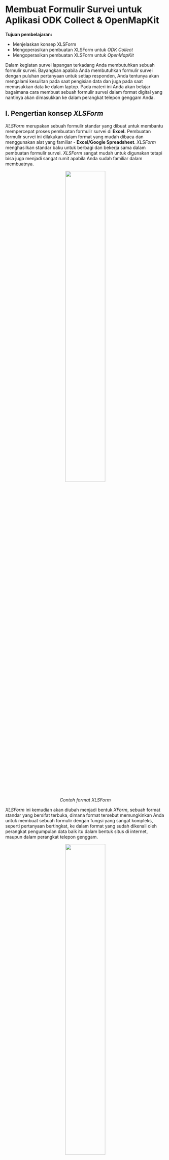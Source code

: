 # Membuat Formulir Survei untuk Aplikasi ODK Collect & OpenMapKit

**Tujuan pembelajaran:**

*   Menjelaskan konsep XLSForm
*   Mengoperasikan pembuatan XLSForm untuk _ODK Collect_
*   Mengoperasikan pembuatan XLSForm untuk _OpenMapKit_

Dalam kegiatan survei lapangan terkadang Anda membutuhkan sebuah formulir survei. Bayangkan apabila Anda membutuhkan formulir survei dengan puluhan pertanyaan untuk setiap responden, Anda tentunya akan mengalami kesulitan pada saat pengisian data dan juga pada saat memasukkan data ke dalam laptop. Pada materi ini Anda akan belajar bagaimana cara membuat sebuah formulir survei dalam format digital yang nantinya akan dimasukkan ke dalam perangkat telepon genggam Anda.


## I. Pengertian konsep _XLSForm_

_XLSForm_ merupakan sebuah formulir standar yang dibuat untuk membantu mempercepat proses pembuatan formulir survei di **Excel.** Pembuatan formulir survei ini dilakukan dalam format yang mudah dibaca dan menggunakan alat yang familiar - **Excel/Google Spreadsheet**. _XLSForm_ menghasilkan standar baku untuk berbagi dan bekerja sama dalam pembuatan formulir survei. _XLSForm_ sangat mudah untuk digunakan tetapi bisa juga menjadi sangat rumit apabila Anda sudah familiar dalam membuatnya. 

<p align="center">
  <img width=50% src="../images/0501_contoh_format_XLSForm.png">
</p>
<p align="center"><i>Contoh format XLSForm</i></p>



_XLSForm_ ini kemudian akan diubah menjadi bentuk _XForm_, sebuah format standar yang bersifat terbuka, dimana format tersebut memungkinkan Anda untuk membuat sebuah formulir dengan fungsi yang sangat kompleks, seperti pertanyaan bertingkat, ke dalam format yang sudah dikenali oleh perangkat pengumpulan data baik itu dalam bentuk situs di internet, maupun dalam perangkat telepon genggam.

<p align="center">
  <img width=50% src="../images/0502_contoh_format_XForm.png">
</p>
<p align="center"><i>Contoh format XForm</i></p>

Syarat utama dalam membuat _XLSForm_ adalah berkas akhir formulir survei Anda harus dalam jenis **Microsoft Excel** (format _.xls_ atau _.xls_). Apabila Anda membuat formulir survei menggunakan aplikasi lain seperti **Google Spreadsheet** atau **Libre Office**, Anda harus memastikan bahwa hasil akhir berkas tersebut disimpan dalam format _.xls_ atau _.xlsx_.


## **II. Pembuatan XLSForm untuk aplikasi ODK Collect** 

Anda tentunya sudah memahami cara penggunaan aplikasi _ODK Collect_ yang dijelaskan pada modul **Menggunakan aplikasi ODK Collect.** Semua pertanyaan yang muncul pada aplikasi _ODK Collect_ dibuat dalam format _XLSForm_. Saat ini kita akan mempelajari bagaimana cara membuat formulir survei sehingga bisa ditampilkan ke dalam aplikasi _ODK Collect_.



1. Format Standar

    Dalam pembuatan formulir survei ada beberapa ketentuan yang harus Anda ikuti agar formulir survei yang kita buat bisa diubah kedalam format _XForm_. Beberapa aturan yang harus diikuti untuk membuat formulir survei yang sesuai adalah:

    *   **Tiga lembar kerja/_sheet_ utama.**

    Pada dokumen _spreadsheet_ yang kita buat, harus terdiri dari 3 lembar kerja utama, yaitu lembar kerja yang bernama _**survey, choices, settings.**_ Penamaan lembar kerja ini harus sesuai dan tidak boleh salah karena nanti akan gagal pada saat meng-_upload_ formulir survei Anda.
    <p align="center">
      <img width=50% src="../images/0503_tiga_lembar_kerja_utama.png">
    </p>
    <p align="center"><i>Tiga Lembar Kerja Utama di setiap XLSForm</i></p>

    Lembar kerja pertama yaitu **_survey_.** Pada lembar kerja ini semua pertanyaan yang akan kita buat harus kita letakkan pada lembar kerja ini. Semua pertanyaan yang kita buat tidak perlu disertakan dengan daftar jawaban. Semua daftar jawaban yang kita butuhkan akan mengacu ke lembar kerja berikutnya.

    Lembar kerja kedua yaitu **_choices_**. Pada lembar kerja ini kita memasukkan semua daftar jawaban kita dari setiap pertanyaan yang membutuhkan pilihan jawaban. 

    Lembar kerja ketiga yaitu **_settings_.** Pada lembar kerja ini kita hanya dapat memasukkan nama formulir kita apabila nama formulir kita berbeda dengan nama berkas kita. Sebagai contoh, apabila nama berkas kita adalah _formulir_survei_air_bersih.xls_ maka pada lembar kerja ini kita bisa memberikan nama formulir kita dengan nama yang kita inginkan, misalnya _Formulir Kondisi Air Bersih_.

    *   **Tiga nama kolom utama.** 
    Pada setiap lembar kerja harus terdapat dua-tiga nama kolom yang berbeda di setiap lembar kerja. Nama kolom untuk masing-masing lembar kerja ini pun berbeda-beda.

        *   **Lembar kerja survey**

        Pada lembar kerja **survey** kita harus memasukkan tiga nama kolom yaitu **type, name, **&** label**. Kolom dengan nama **type** menunjukkan jenis pertanyaan yang akan muncul nantinya, apakah pertanyaan berbentuk pilihan, isian bebas ataupun mengambil lokasi. 

        Kolom dengan nama **name** menunjukkan variabel unik untuk setiap daftar pertanyaan. Variabel ini tidak boleh sama, tidak menggunakan spasi, dan hanya berupa angka, huruf atau garis bawah.

        Kolom dengan nama **label** menunjukkan tulisan pertanyaan yang akan muncul pada perangkat ponsel pengguna. Tidak ada format baku untuk kolom ini, Anda bebas menggunakan huruf, angka, dan karakter spesial pada kolom ini.
        <p align="center">
          <img width=50% src="../images/0504_contoh_kolom_untuk _lembar_kerja_survey.png">
        </p>
        <p align="center"><i>Contoh kolom untuk lembar kerja survey</i></p>

        * **Lembar kerja choices**

        Pada lembar kerja **choices** kita harus memasukkan tiga nama kolom yaitu **list_name, name**, & **label.** Pada kolom **list_name** ini anda membuat sebuah grup yang berisikan sebuah set pilihan jawaban. Misalnya seperti sebuah set pilihan jawaban yang akan muncul dibawah pertanyaan pilihan ganda. Untuk penamaan pada variabel **list_name** ini harus mengikuti penamaan yang ada pada lembar kerja **survey**. Misalnya pada lembar kerja **survey** kita memasukkan tipe pilihan ganda dengan nama **select_one jns_bencana**. Maka pada lembar kerja **choices** kita harus mengisi **_list_name_** kita dengan nama **jns_bencana**. Ini akan dijelaskan lebih lanjut pada pembahasan berikutnya.

        Kolom dengan nama **name** memiliki aturan yang sama dengan kolom **name** pada lembar kerja **survey**. Semua harus dalam variabel unik yang tidak sama dengan yang lainnya baik pada lembar kerja **survey** maupun lembar kerja **choices**; tidak menggunakan spasi melainkan diganti dengan menggunakan garis bawah/_underscore_; dan tidak boleh menggunakan karakter spesial seperti tanda tanya, tanda seru, dsb.

        Kolom dengan nama **_label_** memiliki aturan yang sama dengan kolom **label** pada lembar kerja **survey**. Pada kolom ini berisikan teks jawaban yang akan muncul pada ponsel pengguna. Anda bisa bebas menggunakan spasi, karakter khusus maupun huruf pada bagian kolom ini.
        <p align="center">
          <img width=50% src="../images/0505_contoh_penamaan_kolom_pada_lembar_kerja choices.png">
        </p>
        <p align="center"><i>Contoh penamaan kolom pada lembar kerja **choices**</i></p>

        *   **Lembar kerja settings**

        Lembar kerja **_settings_** digunakan apabila Anda ingin membuat pengaturan tambahan seperti memberikan nama formulir survei Anda, memberikan id formulir secara spesifik, dan versi formulir survei Anda. Agar dapat menggunakan fitur ini, Anda harus memberikan tiga nama kolom ini: **form_title, form_id,** & **version**. 
        Pada kolom **form_title,** Anda bisa memberikan penamaan yang bebas untuk formulir Anda. Penamaan ini yang nantinya akan muncul pada ponsel pengguna. 
        Sementara untuk kolom **form_id**, Anda bisa memberikan id formulir Anda. Syarat penamaan pada kolom ini adalah Anda tidak boleh memiliki id yang sama seperti formulir lainnya, tidak menggunakan spasi, dan tidak menggunakan karakter spesial.
        Untuk kolom **version**, Anda bisa memberikan versi formulir Anda. Penambahan kolom **version** ini tidak wajib. Apabila Anda sering menambah/mengubah formulir survei Anda, dengan memberikan kolom **version** ini, akan memudahkan Anda dalam mengunggah formulirnya pada server.
        <p align="center">
          <img width=50% src="../images/0506_contoh_pengaturan_pada_lembar_kerja settings.png">
        </p>
        <p align="center"><i>Contoh penamaan kolom pada lembar kerja choices</i></p>

        *   **Semua isian harus dengan format standar dan dimulai dari kotak paling pertama.**

        Salah satu syarat yang paling utama adalah ketika kita membuat formulir survei, semua harus dimulai pada _field_/kuadran _**A-1.**_
        <p align="center">
          <img width=50% src="../images/0507_posisi_awal_membuat_formulir_survei.png">
        </p>
        <p align="center"><i>Posisi awal membuat formulir survei</i></p>

        Semua isian formulir harus dimulai pada kuadran/_field_ tersebut karena nantinya sistem akan mengkonversi berkas _spreadsheet_ ini menjadi dalam bentuk _XForm_, sehingga apabila Anda tidak memulai dari posisi tersebut, akan terjadi _error_ pada sistem.
        
        Selain itu, syarat utama lainnya adalah tidak boleh menggunakan format tabel seperti contohnya _merge, center, hide row/coloum, wrap text,_ dsb. Semuanya harus dalam keadaan format standar. Pengaturan yang bisa kita gunakan adalah menambahkan huruf cetak tebal/**bold**, memberikan warna pada kolom atau baris, dan mengubah bentuk dan ukuran huruf.


2. Tipe-tipe Pertanyaan Standar

    Dalam formulir survei kertas, biasanya kita menemukan beberapa pertanyaan seperti jawaban singkat, jawaban panjang, memasukkan tanggal lahir, dan pilihan berganda. Beberapa pertanyaan tersebut, apabila kita buat dalam _spreadsheet_, memiliki tipe pertanyaan yang berbeda-beda, seperti: 
    *   Tipe pertanyaan **text**

        Tipe pertanyaan jenis ini akan menghasilkan format pertanyaan dengan jawaban bebas. Pengguna bisa dengan bebas memasukkan angka, huruf, dan karakter spesial apabila kita menggunakan tipe pertanyaan ini.
        <p align="center">
          <img width=50% src="../images/0508_contoh_tipe_pertanyaan_text.png">
        </p>
        <p align="center"><i>Contoh tipe pertanyaan text</i></p>

    *   Tipe pertanyaan **integer/decimal**

        Tipe pertanyaan jenis ini akan menghasilkan format pertanyaan dengan jawaban berupa angka bilangan bulat (khusus untuk tipe **integer**) atau angka bilangan desimal (khusus untuk tipe **decimal**). Pengguna hanya bisa memasukkan angka saja dengan tipe pertanyaan ini, gabungan dari angka dan huruf tidak akan bisa dimasukkan apabila kita menggunakan tipe pertanyaan ini.
        <p align="center">
          <img width=50% src="../images/0509_contoh_tipe_pertanyaan_integer.png">
        </p>
        <p align="center"><i>Contoh tipe pertanyaan integer</i></p>

    *   Tipe pertanyaan **select_one**

        Tipe pertanyaan jenis ini akan memberikan pengguna sebuah pilihan jawaban dimana pengguna hanya boleh memilih satu jawaban saja. Dalam membuat tipe pertanyaan ini, Anda harus menggunakan format seperti **select_one [opsi]**. Dimana **[opsi]** merupakan variabel grup yang akan dimasukkan ke dalam lembar kerja **choices** di dalam kolom **list_name**.
        <p align="center">
          <img width=50% src="../images/0510_contoh_tipe_pertanyaan_select_one_[opsi].png">
        </p>
        <p align="center"><i>Contoh tipe pertanyaan select_one [opsi]. Perhatikan bahwa pada  list_name sesuai dengan apa yang ada pada  [opsi] di lembar kerja survey.</i></p>

    *   Tipe pertanyaan **select_multiple**

        Tipe pertanyaan jenis ini sama seperti tipe pertanyaan sebelumnya. Jawaban yang disajikan ke pengguna merupakan beberapa pilihan dan pengguna boleh memilih lebih dari satu jawaban. Aturan dalam pembuatan tipe pertanyaan ini juga sama seperti **select_one**. Anda harus menggunakan format seperti **select_multiple [opsi],** dimana **[opsi]** merupakan variabel grup yang akan dimasukkan ke dalam lembar kerja **choices** dalam kolom **list_name**.
        <p align="center">
          <img width=50% src="../images/0511_contoh_tipe_pertanyaan_select_multiple_[opsi].png">
        </p>
        <p align="center"><i>Contoh tipe pertanyaan select_multiple [opsi]. Opsi pada gambar diatas adalah floodcause yang juga muncul didalam lembar kerja choices</i></p>
        
    *   Tipe pertanyaan **geopoint**

        Tipe pertanyaan ini akan meminta pengguna untuk merekam koordinat posisi mereka dan akan menghasilkan data berbentuk koordinat lintang dan bujur.
        <p align="center">
          <img width=50% src="../images/0512_contoh_penggunaan_tipe_pertanyaan_geopoint.png">
        </p>
        <p align="center"><i>Contoh penggunaan tipe pertanyaan geopoint</i></p>

    *   Tipe **note**

        Tipe ini digunakan untuk menambahkan halaman catatan atau pemberitahuan. Pengguna akan disajikan satu halaman yang berisikan tampilan tulisan saja tanpa harus mengisi informasi apapun. Untuk format penulisan masih mengikuti kaidah penulisan pada kolom **label**, dimana kita bebas memberikan format tulisan apapun.
    <p align="center">
      <img width=50% src="../images/0513_contoh_penggunaan_tipe_note.png">
    </p>
    <p align="center"><i>Contoh penggunaan tipe note</i></p>
    
    *   Tipe **image, video** atau **audio**
        Tipe pertanyaan ini akan meminta pengguna untuk mengambil gambar, suara atau video. 
    <p align="center">
      <img width=50% src="../images/0514_contoh_penggunaan_tipe_image.png">
    </p>
    <p align="center"><i>Contoh penggunaan tipe image</i></p>
    

3. Format Tambahan

    Anda bisa langsung menggunakan formulir survei Anda hanya dengan memasukan beberapa tipe pertanyaan standar yang sudah dijelaskan sebelumnya. Semakin Anda mahir membuat _XLSForm_, Anda mungkin akan bertanya apakah ada tipe pertanyaan lain yang bisa membuat formulir survei Anda semakin mudah digunakan dan mengambil data sesuai kemauan Anda. Untuk melihat semua tipe pertanyaan yang bisa digunakan dalam membuat _XLSForm_, Anda bisa menuju situs [http://xlsform.org](http://xlsform.org). Pada materi ini, kita hanya akan membahas beberapa tipe pertanyaan tambahan yang bisa Anda gunakan apabila Anda ingin membuat formulir survei Anda menjadi lebih informatif dan mudah digunakan.

    *   **Hint**

        Hint merupakan salah satu fitur tambahan yang bisa kita tambahkan pada formulir survei digital kita. Dengan menggunakan fitur ini, kita bisa memberikan informasi tambahan atau petunjuk tentang bagaimana cara mengisi sebuah pertanyaan yang kita buat. Untuk membuat fitur ini, kita harus menambahkan kolom baru pada lembar kerja **survey** yang bernama **hint**. Dengan menambahkan kolom ini, setiap tipe pertanyaan yang kita buat, bisa kita tambahkan dengan petunjuk informasi pengisian dengan mengisi pada kolom **hint** ini.
        <p align="center">
          <img width=50% src="../images/0515_contoh_penggunaan_kolom_hint.png">
        </p>
        <p align="center"><i>Contoh penggunaan kolom hint</i></p>

    *   **Required**

        Fitur ini dibutuhkan apabila pada formulir survei Anda, terdapat pertanyaan yang wajib untuk dijawab. Dengan menggunakan fitur ini, pengguna tidak akan bisa mengisi pertanyaan selanjutnya apabila mereka belum menjawab pertanyaan tersebut. Tipe pertanyaan yang menggunakan fitur ini juga akan memiliki tanda bintang berwarna merah ( * ) apabila dilihat pada ponsel Anda. Untuk menggunakan fitur ini, Anda cukup membuat sebuah kolom baru yang bernama **required** yang terletak pada lembar kerja **survey**. Setiap tipe pertanyaan yang Anda akan atur menjadi wajib, harus anda tambahkan nilai **yes** pada kolom required ini.
        <p align="center">
          <img width=50% src="../images/0516_contoh_penggunaan_fitur_required.png">
        </p>
        <p align="center"><i>Contoh penggunaan fitur required. Setiap pertanyaan yang mengaktifkan fitur ini tidak dapat dilewati oleh pengguna apabila belum diisi</i></p>

    *   **Field-list**

        Fungsi dari fitur ini adalah pengguna akan disajikan beberapa pertanyaan pada **satu halaman saja** pada layar aplikasi. Secara pengaturan awal, setiap halaman hanya akan disajikan satu pertanyaan saja. Apabila kita ingin agar semua pertanyaan muncul pada satu halaman, maka kita harus menggunakan fitur ini.
        Untuk mengaktifkan fitur ini, Anda harus melakukan beberapa pengaturan:
        1.  Anda harus menyelipkan format **begin_group** pada bagian awal pertanyaan yang ingin Anda tampilkan ke dalam satu halaman dan **end_group** pada bagian akhir pertanyaan yang ingin Anda tampilkan dalam satu halaman. Format **begin_group** dan **end_group** ini harus berada di dalam kolom **type**. Dengan menyelipkan format ini, sistem akan membaca bahwa semua pertanyaan yang berada setelah format **begin_group** dan sebelum format **end_group** merupakan satu grup pertanyaan.
        2. Setelah anda membuat grup pertanyaan tersebut, Anda harus menambahkan kolom **appearance** dan disikan dengan format **field-list**. Dengan menambahkan kolom tersebut, Anda memberitahukan kepada sistem bahwa semua grup pertanyaan yang telah Anda buat, akan dimasukkan ke dalam daftar satu halaman saja.
        <p align="center">
          <img width=50% src="../images/0517_contoh_penggunaan_fitur_field-list_pada_beberapa_kelompok_pertanyaan.png">
        </p>
        <p align="center"><i>Contoh penggunaan fitur field-list pada beberapa kelompok pertanyaan</i></p>

    *   **Relevant**

        Fitur ini memungkinkan kita untuk  membuat daftar pertanyaan yang mengikuti jawaban dari pertanyaan sebelumnya. Misalkan kita diberikan pertanyaan mengenai “Apa makanan yang kamu suka?” dengan pilihan jawaban “A. Nasi Goreng B. Pizza C. Mi Goreng”. Apabila kita menjawab “B. Pizza”, maka pertanyaan berikutnya hanya akan berkaitan dengan pizza, misalnya seperti “Topping pizza apa yang kamu suka?” atau “Jenis pizza apa yang kamu suka?”. Pertanyaan tersebut tidak akan muncul apabila kita menjawab dengan jawaban lain selain pizza. Cara memasukkan fitur **relevant** terdiri dari beberapa tahapan:
        1. Membuat tipe pertanyaan awal
        
            Sebelum menggunakan fitur **relevant**, Anda terlebih dahulu harus membuat pertanyaan Awal yang akan Anda masukkan kedalam format fitur **relevant**. Misalnya dengan menggunakan tipe pertanyaan **select_one**:
        <p align="center">
          <img width=50% src="../images/0518_contoh_pertanyaan_pada_lembar_kerja_survey.png">
        </p>
        <p align="center"><i>Contoh pertanyaan pada lembar kerja survey</i></p>

        2. Membuat pilihan jawaban pada lembar kerja **choices**
        
            Setelah Anda membuat pertanyaan awal, langkah selanjutnya adalah Anda harus membuat pilihan jawaban pada lembar kerja **choices**.
        <p align="center">
          <img width=50% src="../images/0519_contoh_pilihan_jawaban_pada_lembar_kerja_choices.png">
        </p>
        <p align="center"><i>Contoh pilihan jawaban pada lembar kerja choices</i></p>

        3. Memasukkan fitur **relevant** pada pertanyaan selanjutnya
        
            Setelah Anda membuat pertanyaan awal dan pilihan jawaban, langkah selanjutnya adalah Anda akan membuat pertanyaan yang akan muncul sesuai dengan pilihan jawaban yang dipilih pada pertanyaan sebelumnya. Misalnya, pada pertanyaan sebelumnya, Anda memilih **prasasti** untuk jenis objek yang dimaksud, maka pada pertanyaan berikutnya akan spesifik mengenai **prasasti** saja. Untuk mengaktifkan fitur ini, Anda harus memasukkan kolom tambahan yang bernama **relevant** pada lembar kerja **survey**. Setelah memasukkan kolom tambahan Anda bisa mengisi baris pertanyaan yang membutuhkan fungsi **relevant** dengan format:

            |Format                    | Deskripsi                           |
            |--------------------------|-------------------------------------|
            |${field_name} = ‘choice’  | Untuk tipe select_one saja          |
            |selected(${field_name}, ‘choice’) | Untuk tipe select_multiple & select_one|

            Untuk **field_name** mengacu kepada variabel yang Anda tentukan sebelumnya di kolom **name** pada lembar kerja **survey.** Sementara itu untuk **choice** mengacu kepada variabel pilihan jawaban yang tersedia pada lembar kerja **choices**.
            <p align="center">
              <img width=50% src="../images/0520_contoh_pembuatan_fitur_relevant.png">
            </p>
            <p align="center"><i>Contoh pembuatan fitur relevant</i></p>


## III. Pembuatan form survey untuk aplikasi _OpenMapKit_

Selain menggunakan _ODK Collect_, untuk pengumpulan data di lapangan kita juga menggunakan _OpenMapKit_. Anda tentunya sudah memahami cara penggunaan _OpenMapKit_ untuk pengumpulan data di lapangan. Jika Anda belum mengetahuinya, Anda bisa membaca modul **Menggunakan Aplikasi OpenMapKit.** Sekarang kita akan belajar cara membuat formulir survei untuk digunakan di _OpenMapKit_.

Secara umum, pembuatan formulir survei untuk _OpenMapKit_ mengikuti aturan seperti formulir survei _ODK Collect_. Pembuatan formulir survei ini pun bisa dilakukan dalam berkas yang sama dalam pembuatan _ODK Collect_. Ada beberapa pengaturan standar yang harus kita ikuti agar formulir survei yang kita buat bisa digunakan untuk _OpenMapKit_.

1. Empat lembar kerja/_sheet _utama

    Secara umum, kebutuhan lembar kerja untuk membuat _OpenMapKit_ tidak jauh berbeda dengan format _ODK Collect_. Lembar kerja yang dibutuhkan oleh _ODK Collect_ adalah **survey, choices,** & **settings**. Namun untuk _OpenMapKit_, kita harus **menambahkan lembar kerja baru bernama** **osm**. 
    <p align="center">
      <img width=50% src="../images/0521_lembar_kerja_utama_untuk_openmapkit.png">
    </p>
    <p align="center"><i>Lembar kerja utama untuk OpenMapKit</i></p>

    Lembar kerja **osm** berisikan tentang pertanyaan dan pilihan jawaban yang akan muncul pada _OpenMapKit_. Pada lembar kerja inilah kita harus memasukkan semua daftar pertanyaan yang akan muncul di _OpenMapKit_. Sementara itu, tiga lembar kerja lainnya mengikuti pengaturan dalam pembuatan _ODK Collect_.

2. Tipe pertanyaan utama

    Agar pertanyaan yang kita buat berhasil dimunculkan ke dalam _OpenMapKit_, kita harus memasukkan tipe pertanyaan khusus, yaitu **osm**. Dengan memasukkan pertanyaan ini ke dalam lembar kerja **survey**, sistem akan memunculkan semua pertanyaan di _OpenMapKit_ yang telah kita buat pada lembar kerja **osm**.
    Tipe pertanyaan ini harus diikuti dengan variabel yang nantinya akan terhubung dengan variabel yang ada pada kolom **list name** di lembar kerja **osm.**
    <p align="center">
      <img width=50% src="../images/0522_tipe_pertanyaan_osm_dengan_variabel_yang_sama_di_lembar_kerja_osm.png">
    </p>
    <p align="center"><i>Tipe pertanyaan osm dengan variabel yang sama di lembar kerja osm</i></p>

3. Tiga kolom utama

    Pada lembar kerja **osm**, kita harus memasukkan tiga kolom utama, yaitu kolom **list name**, **name**, dan **label**. Kolom **list name** berisi tentang pertanyaan dan pilihan jawaban. Kolom **name** berisi tentang variabel unik yang mengikuti standar _key_ dan _value_ dari _OpenStreetMap._ Untuk daftar _key_ dan _value,_ Anda bisa melihat pada modul **Model Data _OpenStreetMap_** atau bisa langsung menuju situs [https://wiki.openstreetmap.org/wiki/Map_Features](https://wiki.openstreetmap.org/wiki/Map_Features) dan [https://wiki.openstreetmap.org/wiki/Id:Indonesian_Tagging_Guidelines](https://wiki.openstreetmap.org/wiki/Id:Indonesian_Tagging_Guidelines).
    <p align="center">
      <img width=50% src="../images/0523_kolom_name_mengikuti_aturan_key_dan_value_pada_osm.png">
    </p>
    <p align="center"><i>Kolom **name** mengikuti aturan key dan value pada OSM</i></p>

4. Pertanyaan dan pilihan jawaban didalam satu lembar kerja

    Tidak seperti pembuatan formulir survei untuk _ODK Collect_ yang setiap pertanyaan dan pilihan jawaban terpisah pada lembar kerja berbeda, untuk pembuatan formulir survei _OpenMapKit_ ini kita harus memasukkan semua pertanyaan dan pilihan jawaban di dalam satu lembar kerja.


## IV. Latihan Membuat Formulir Survei _ODK Collect_ dan _OpenMapKit_

Sampai saat ini kita sudah memahami bagaimana cara membuat formulir survei untuk aplikasi _ODK Collect_ dan _OpenMapKit_. Sekarang kita akan mencoba membuat formulir survei yang bisa digunakan untuk kedua aplikasi ini.

Bayangkan Anda saat ini ingin melakukan kegiatan pengumpulan data tempat ibadah dengan menggunakan _ODK Collect_ dan _OpenMapKit_. Beberapa data yang Anda ingin kumpulkan adalah:

*   Nama _surveyor_
*   Berada di lokasi rawan bencana atau tidak
*   Koordinat titik lokasi obyek survei
*   Nama tempat ibadah
*   Jenis agama untuk tempat ibadah

Dari data tersebut, Anda berhasil mengidentifikasi mana saja jenis pertanyaan yang masuk ke dalam formulir survei _ODK Collect_ dan mana saja jenis pertanyaan yang masuk ke dalam formulir survei _OpenMapKit_. Pertanyaan yang masuk kedalam _ODK Collect_ adalah **nama surveyor, rawan bencana,** & **koordinat titik lokasi obyek survey**. Sementara itu pertanyaan yang masuk ke dalam _OpenMapKit_ adalah **nama tempat ibadah** & **jenis agama untuk tempat ibadah**. 

Pertama-tama, kita harus membuat formulir survei untuk _ODK Collect_. Seperti syarat yang sudah Anda pelajari sebelumnya, dalam berkas _spreadsheet_ kita harus dibuat empat lembar kerja, yaitu **survey, choices, settings** & **osm.**

Setelah itu, pada lembar kerja **survey** kita harus memberikan kolom utama kita, yaitu kolom **type, name** & **label**. Jenis tipe pertanyaan yang harus kita buat untuk formulir survei ini adalah **text, select_one** & **geopoint**. 
    <p align="center">
      <img width=50% src="../images/0524_tipe_pertanyaan_untuk_lembar_kerja_survey.png">
    </p>
    <p align="center"><i>Tipe pertanyaan untuk lembar kerja **survey**</i></p>


Pada lembar kerja **choices **kita memasukkan pilihan jawaban untuk tipe pertanyaan **select_one **yang sudah kita buat pada lembar kerja **survey**. Disini kita harus membuat tiga kolom utama yaitu **list_name, name, **& **label**.
    <p align="center">
      <img width=50% src="../images/0525_pilihan_jawaban_yang_dimasukkan_pada_lembar_kerja_choices.png">
    </p>
    <p align="center"><i>Pilihan jawaban yang dimasukkan pada lembar kerja choices_</i></p>

Karena kita ingin menggunakan _OpenMapKit_ untuk pengumpulan data lapangan kita, kita harus menambahkan tipe pertanyaan yang nantinya akan mengarahkan kita ke aplikasi _OpenMapKit_, tipe pertanyaan yang harus kita masukkan adalah **osm**. Pada lembar kerja **osm **kita memasukkan semua pertanyaan yang berkaitan dengan _OpenMapKit_. Pada variabel **name** kita harus mengacu kepada _key_ dan _value_ di wikipedia _OpenStreetMap_.
    <p align="center">
      <img width=50% src="../images/0526_isi_lembar_kerja_survey_dan_osm.png">
    </p>
    <p align="center"><i>Isi lembar kerja survey dan osm</i></p>

Terakhir, pada lembar kerja **settings** kita memasukkan id formulir kita dan judul formulir kita. Pada lembar kerja ini, hanya dibutuhkan dua kolom utama, yaitu **form_id** dan **title.**
    <p align="center">
      <img width=50% src="../images/0527_contoh_pengaturan_pada_lembar_kerja_settings.png">
    </p>
    <p align="center"><i>Contoh pengaturan pada lembar kerja settings</i></p>


**RINGKASAN**

Selamat! Saat ini Anda telah berhasil membuat formulir survei untuk aplikasi _ODK Collect_ dan _OpenMapKit_. Untuk lebih mengetahui jenis pertanyaan yang dapat dibuat pada _ODK Collect_, Anda bisa langsung mengakses halaman [http://xlsform.org](http://xlsform.org). Pembuatan formulir yang tepat akan memudahkan para surveyor dalam mengumpulkan data di lapangan.


